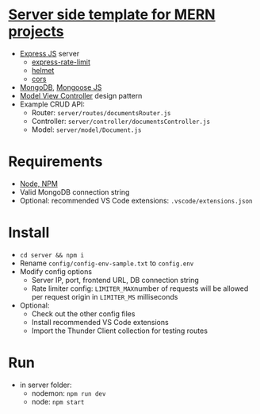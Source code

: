 # [Server side template for MERN projects](https://github.com/DNadas98/mern_backend_template)

- [Express JS](https://expressjs.com/) server
  - [express-rate-limit](https://www.npmjs.com/package/express-rate-limit)
  - [helmet](https://www.npmjs.com/package/helmet)
  - [cors](https://www.npmjs.com/package/cors)
- [MongoDB](https://www.mongodb.com/), [Mongoose JS](https://mongoosejs.com/docs/guide.html)
- [Model View Controller](https://developer.mozilla.org/en-US/docs/Glossary/MVC) design pattern
- Example CRUD API:
  - Router: `server/routes/documentsRouter.js`
  - Controller: `server/controller/documentsController.js`
  - Model: `server/model/Document.js`

# Requirements

- [Node, NPM](https://nodejs.org/en)
- Valid MongoDB connection string
- Optional: recommended VS Code extensions: `.vscode/extensions.json`

# Install

- `cd server && npm i`
- Rename `config/config-env-sample.txt` to `config.env`
- Modify config options
  - Server IP, port, frontend URL, DB connection string
  - Rate limiter config: `LIMITER_MAX`number of requests will be allowed per request origin in `LIMITER_MS` milliseconds
- Optional:
  - Check out the other config files
  - Install recommended VS Code extensions
  - Import the Thunder Client collection for testing routes

# Run

- in server folder:
  - nodemon: `npm run dev`
  - node: `npm start`
